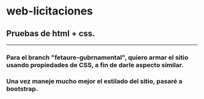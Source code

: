 # web-licitaciones
## Pruebas de html + css.

--------------------
### Para el branch "fetaure-gubrnamental", quiero armar el sitio usando propiedades de CSS, a fin de darle aspecto similar.

### Una vez maneje mucho mejor el estilado del sitio, pasaré a bootstrap.
